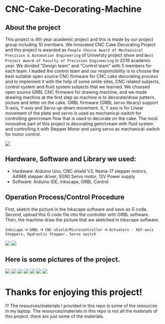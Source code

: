 # CNC-Cake-Decorating-Machine

## About the project
This project is 4th year academic project and this is made by our project group including 10 members. We innovated CNC Cake Decorating Project and this project is awarded as `People Choice Award of Mechainical Precision & Automation Engineering` of Universty project show and `Best Project Award of Faculty of Precision Engineering` in 2018 academic year.
We divided "Design team" and "Control team" with 5 members for each team. I leaded the control team and our responsibility is to choose the best suitable open source CNC firmware for CNC cake decorating process and to implement it with the help of some onlite sites, CNC related subjects, control system and fluid system subjects that we learned. We choosed open source GRBL CNC firmware for drawing machine, and we made drawing machine at the first step as machine is to decorate/draw pattern, picture and letter on the cake. GRBL firmware (GRBL servo library) support X-axis, Y-axis and Servo up-down movement. X, Y axis is for Linear movement of the plate and servo is used as mechanical-switch for controlling gem/cream flow that is used to decorate on the cake. The most innovative part of this project is decorating gem/cream with fluid system and controlling it with Stepper Motor and using servo as mechanical-switch for motor control.

<img src="images/vinyl.PNG">

## Hardware, Software and Library we used:
* Hardware: Arduino Uno, CNC shield V3, Nema-17 stepper motors, A4988 stepper driver, SG90 Servo motor, 12V Power supply
* Software: Arduino IDE, Inkscape, GRBL Control 

## Operation Process/Control Procedure
First, sketch the picture in the Inkscape software and save as G code. Second, upload this G code file into the controller with GRBL software. Then, the machine draw the picture that we sketched in Inkscape software.

`Inkscape` -> `GRBL` -> `CNC-shield/Microcontroller` -> `Actuators - X&Y-axis Steppers, Hydraulic Stepper, Servo switch`

<img src="images/cnc cake lnkscape.PNG">      <img src="images/grbl.PNG">


## Here is some pictures of the project.

<img src="images/circuit.jpg">

<img src="images/ink-laptop.jpg">

<img src="images/img1.jpg">

<img src="images/img2.jpg">

<img src="images/img3.jpg">

<img src="images/img4.jpg">

<img src="images/prj-show.jpg">

# Thanks for enjoying this project!

!!! The resources/materials I provided in this repo is some of the resources in my laptop. The resources/materials in this repo is not all the materials of this project, there are just some of the materials.
